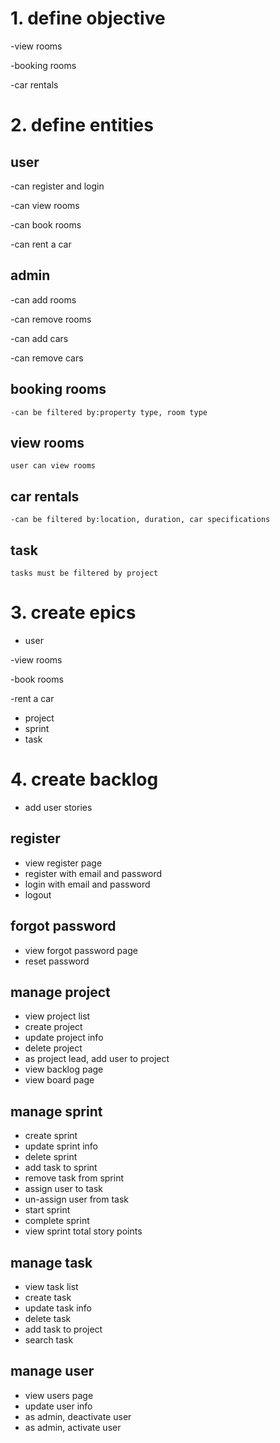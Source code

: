 # 1. define objective
-view rooms

-booking rooms

-car rentals

# 2. define entities

## user
-can register and login

-can view rooms

-can book rooms

-can rent a car

## admin
-can add rooms

-can remove rooms

-can add cars

-can remove cars

## booking rooms
    -can be filtered by:property type, room type

## view rooms
    user can view rooms

## car rentals
    -can be filtered by:location, duration, car specifications

## task
    tasks must be filtered by project

# 3. create epics
- user

-view rooms

   -book rooms

   -rent a car
  
- project
- sprint
- task

# 4. create backlog
- add user stories

## register
- view register page
- register with email and password
- login with email and password
- logout

## forgot password
- view forgot password page
- reset password

## manage project
- view project list
- create project
- update project info
- delete project
- as project lead, add user to project
- view backlog page
- view board page

## manage sprint
- create sprint
- update sprint info
- delete sprint
- add task to sprint
- remove task from sprint
- assign user to task
- un-assign user from task
- start sprint
- complete sprint
- view sprint total story points

## manage task
- view task list
- create task
- update task info
- delete task
- add task to project
- search task

## manage user
- view users page
- update user info
- as admin, deactivate user
- as admin, activate user
